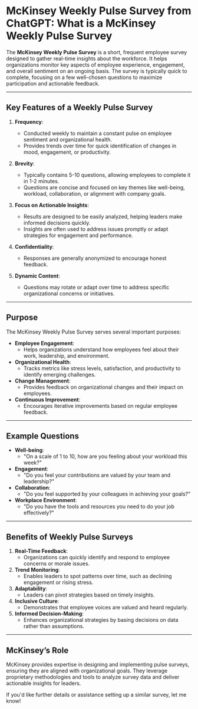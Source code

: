 # McKinsey Weekly Pulse Survey from ChatGPT: What is a McKinsey Weekly Pulse Survey

The **McKinsey Weekly Pulse Survey** is a short, frequent employee survey designed to gather real-time insights about the workforce. It helps organizations monitor key aspects of employee experience, engagement, and overall sentiment on an ongoing basis. The survey is typically quick to complete, focusing on a few well-chosen questions to maximize participation and actionable feedback.

---

## **Key Features of a Weekly Pulse Survey**

1. **Frequency**:
    - Conducted weekly to maintain a constant pulse on employee sentiment and organizational health.
    - Provides trends over time for quick identification of changes in mood, engagement, or productivity.

2. **Brevity**:
    - Typically contains 5-10 questions, allowing employees to complete it in 1-2 minutes.
    - Questions are concise and focused on key themes like well-being, workload, collaboration, or alignment with company goals.

3. **Focus on Actionable Insights**:
    - Results are designed to be easily analyzed, helping leaders make informed decisions quickly.
    - Insights are often used to address issues promptly or adapt strategies for engagement and performance.

4. **Confidentiality**:
    - Responses are generally anonymized to encourage honest feedback.

5. **Dynamic Content**:
    - Questions may rotate or adapt over time to address specific organizational concerns or initiatives.

---

## **Purpose**

The McKinsey Weekly Pulse Survey serves several important purposes:
- **Employee Engagement**:
    - Helps organizations understand how employees feel about their work, leadership, and environment.
- **Organizational Health**:
    - Tracks metrics like stress levels, satisfaction, and productivity to identify emerging challenges.
- **Change Management**:
    - Provides feedback on organizational changes and their impact on employees.
- **Continuous Improvement**:
    - Encourages iterative improvements based on regular employee feedback.

---

## **Example Questions**

- **Well-being**:
    - "On a scale of 1 to 10, how are you feeling about your workload this week?"
- **Engagement**:
    - "Do you feel your contributions are valued by your team and leadership?"
- **Collaboration**:
    - "Do you feel supported by your colleagues in achieving your goals?"
- **Workplace Environment**:
    - "Do you have the tools and resources you need to do your job effectively?"

---

## **Benefits of Weekly Pulse Surveys**

1. **Real-Time Feedback**:
    - Organizations can quickly identify and respond to employee concerns or morale issues.
2. **Trend Monitoring**:
    - Enables leaders to spot patterns over time, such as declining engagement or rising stress.
3. **Adaptability**:
    - Leaders can pivot strategies based on timely insights.
4. **Inclusive Culture**:
    - Demonstrates that employee voices are valued and heard regularly.
5. **Informed Decision-Making**:
    - Enhances organizational strategies by basing decisions on data rather than assumptions.

---

## **McKinsey’s Role**

McKinsey provides expertise in designing and implementing pulse surveys, ensuring they are aligned with organizational goals. They leverage proprietary methodologies and tools to analyze survey data and deliver actionable insights for leaders.

If you'd like further details or assistance setting up a similar survey, let me know!